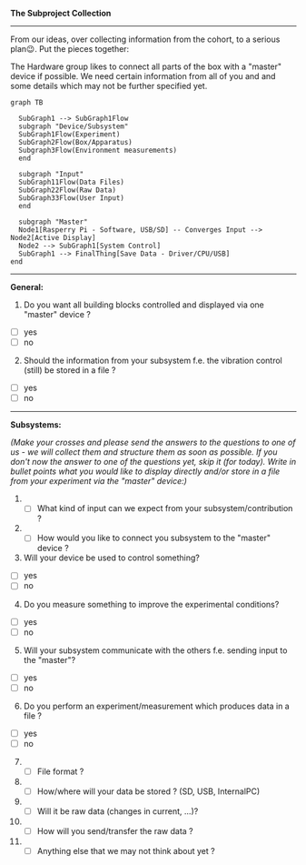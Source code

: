 **The Subproject Collection**
________________________________________________________________________________________________________
From our ideas, over collecting information from the cohort, to a serious plan😉. 
Put the pieces together: 

The Hardware group likes to connect all parts of the box with a "master" device if possible. 
We need certain information from all of you and and some details which may not be further specified yet.

```mermaid
graph TB

  SubGraph1 --> SubGraph1Flow
  subgraph "Device/Subsystem" 
  SubGraph1Flow(Experiment)
  SubGraph2Flow(Box/Apparatus)
  Subgraph3Flow(Environment measurements)
  end

  subgraph "Input" 
  SubGraph11Flow(Data Files)
  SubGraph22Flow(Raw Data)
  SubGraph33Flow(User Input)
  end

  subgraph "Master"
  Node1[Rasperry Pi - Software, USB/SD] -- Converges Input --> Node2[Active Display]
  Node2 --> SubGraph1[System Control]
  SubGraph1 --> FinalThing[Save Data - Driver/CPU/USB]
end
```
________________________________________________________________________________________________________

**General:**
 
1. Do you want all building blocks controlled and displayed via one "master" device ? 
- [ ] yes 
- [ ] no
2. Should the information from your subsystem f.e. the vibration control (still) be stored in a file ?
- [ ] yes
- [ ] no 
 
________________________________________________________________________________________________________

**Subsystems:**

*(Make your crosses and please send the answers to the questions to one of us - we will collect them and structure them as soon as possible. If you don't now the answer to one of the questions yet, skip it (for today).
Write in bullet points what you would like to display directly and/or store in a file from your experiment via the "master" device:)*

1. - [ ] What kind of input can we expect from your subsystem/contribution ? 
2. - [ ] How would you like to connect you subsystem to the "master" device ? 
3. Will your device be used to control something? 
- [ ] yes 
- [ ] no
4. Do you measure something to improve the experimental conditions? 
- [ ] yes
- [ ] no
5. Will your subsystem communicate with the others f.e. sending input to the "master"? 
- [ ] yes
- [ ] no
6. Do you perform an experiment/measurement which produces data in a file ? 
- [ ] yes
- [ ] no
7. - [ ]  File format ?
8. - [ ] How/where will your data be stored ? (SD, USB, InternalPC) 
9. - [ ] Will it be raw data (changes in current, ...)?
10. - [ ] How will you send/transfer the raw data ? 
11. - [ ] Anything else that we may not think about yet ?